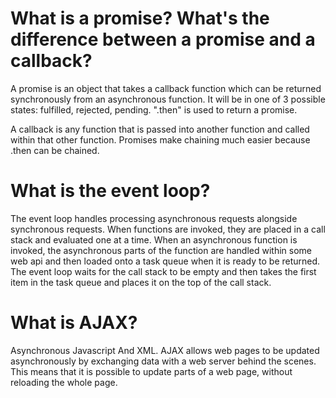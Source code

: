 # What is a promise? What's the difference between a promise and a callback?

A promise is an object that takes a callback function which can be returned synchronously from an asynchronous function. It will be in one of 3 possible states: fulfilled, rejected, pending. ".then" is used to return a promise.

A callback is any function that is passed into another function and called within that other function. Promises make chaining much easier because .then can be chained. 

# What is the event loop? 

The event loop handles processing asynchronous requests alongside synchronous requests. When functions are invoked, they are placed in a call stack and evaluated one at a time. When an asynchronous function is invoked, the asynchronous parts of the function are handled within some web api and then loaded onto a task queue when it is ready to be returned. The event loop waits for the call stack to be empty and then takes the first item in the task queue and places it on the top of the call stack.

# What is AJAX?
Asynchronous Javascript And XML. AJAX allows web pages to be updated asynchronously by exchanging data with a web server behind the scenes. This means that it is possible to update parts of a web page, without reloading the whole page.